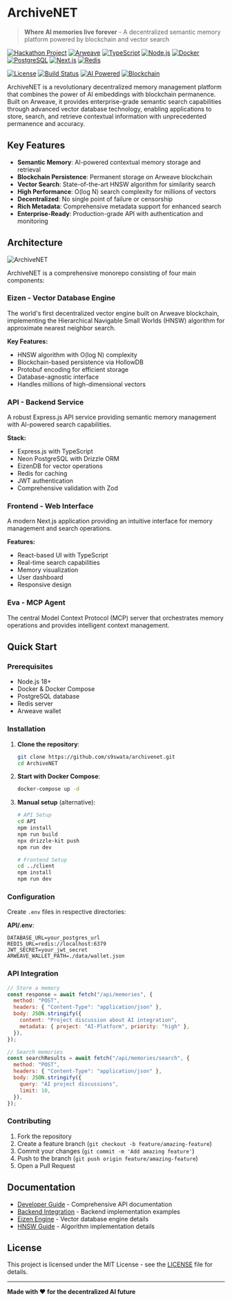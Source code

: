 # ArchiveNET

> **Where AI memories live forever** - A decentralized semantic memory platform powered by blockchain and vector search

[![Hackathon Project](https://img.shields.io/badge/Hackathon-2025-ff6b6b?style=for-the-badge&logo=code&logoColor=white)](https://github.com/your-username/ArchiveNET)
[![Arweave](https://img.shields.io/badge/Powered%20by-Arweave-9945FF?style=for-the-badge&logo=arweave&logoColor=white)](https://arweave.org)
[![TypeScript](https://img.shields.io/badge/TypeScript-007ACC?style=for-the-badge&logo=typescript&logoColor=white)](https://www.typescriptlang.org/)
[![Node.js](https://img.shields.io/badge/Node.js-43853D?style=for-the-badge&logo=node.js&logoColor=white)](https://nodejs.org/)
[![Docker](https://img.shields.io/badge/Docker-2496ED?style=for-the-badge&logo=docker&logoColor=white)](https://www.docker.com/)
[![PostgreSQL](https://img.shields.io/badge/PostgreSQL-316192?style=for-the-badge&logo=postgresql&logoColor=white)](https://www.postgresql.org/)
[![Next.js](https://img.shields.io/badge/Next.js-000000?style=for-the-badge&logo=nextdotjs&logoColor=white)](https://nextjs.org/)
[![Redis](https://img.shields.io/badge/Redis-DC382D?style=for-the-badge&logo=redis&logoColor=white)](https://redis.io/)

[![License](https://img.shields.io/badge/License-ISC-blue.svg?style=flat-square)](LICENSE)
[![Build Status](https://img.shields.io/badge/Build-Passing-brightgreen?style=flat-square)](https://github.com/your-username/ArchiveNET)
[![AI Powered](https://img.shields.io/badge/AI-Powered-orange?style=flat-square&logo=openai)](https://github.com/your-username/ArchiveNET)
[![Blockchain](https://img.shields.io/badge/Blockchain-Decentralized-purple?style=flat-square)](https://github.com/your-username/ArchiveNET)

ArchiveNET is a revolutionary decentralized memory management platform that combines the power of AI embeddings with blockchain permanence. Built on Arweave, it provides enterprise-grade semantic search capabilities through advanced vector database technology, enabling applications to store, search, and retrieve contextual information with unprecedented permanence and accuracy.

## Key Features

- **Semantic Memory**: AI-powered contextual memory storage and retrieval
- **Blockchain Persistence**: Permanent storage on Arweave blockchain
- **Vector Search**: State-of-the-art HNSW algorithm for similarity search
- **High Performance**: O(log N) search complexity for millions of vectors
- **Decentralized**: No single point of failure or censorship
- **Rich Metadata**: Comprehensive metadata support for enhanced search
- **Enterprise-Ready**: Production-grade API with authentication and monitoring

## Architecture

![ArchiveNET](Docs/imgs/arch.png)

ArchiveNET is a comprehensive monorepo consisting of four main components:

### **Eizen** - Vector Database Engine

The world's first decentralized vector engine built on Arweave blockchain, implementing the Hierarchical Navigable Small Worlds (HNSW) algorithm for approximate nearest neighbor search.

**Key Features:**

- HNSW algorithm with O(log N) complexity
- Blockchain-based persistence via HollowDB
- Protobuf encoding for efficient storage
- Database-agnostic interface
- Handles millions of high-dimensional vectors

### **API** - Backend Service

A robust Express.js API service providing semantic memory management with AI-powered search capabilities.

**Stack:**

- Express.js with TypeScript
- Neon PostgreSQL with Drizzle ORM
- EizenDB for vector operations
- Redis for caching
- JWT authentication
- Comprehensive validation with Zod

### **Frontend** - Web Interface

A modern Next.js application providing an intuitive interface for memory management and search operations.

**Features:**

- React-based UI with TypeScript
- Real-time search capabilities
- Memory visualization
- User dashboard
- Responsive design

### **Eva** - MCP Agent

The central Model Context Protocol (MCP) server that orchestrates memory operations and provides intelligent context management.

## Quick Start

### Prerequisites

- Node.js 18+
- Docker & Docker Compose
- PostgreSQL database
- Redis server
- Arweave wallet

### Installation

1. **Clone the repository**:

   ```bash
   git clone https://github.com/s9swata/archivenet.git
   cd ArchiveNET
   ```

2. **Start with Docker Compose**:

   ```bash
   docker-compose up -d
   ```

3. **Manual setup** (alternative):

   ```bash
   # API Setup
   cd API
   npm install
   npm run build
   npx drizzle-kit push
   npm run dev

   # Frontend Setup
   cd ../client
   npm install
   npm run dev


### Configuration

Create `.env` files in respective directories:

**API/.env**:

```env
DATABASE_URL=your_postgres_url
REDIS_URL=redis://localhost:6379
JWT_SECRET=your_jwt_secret
ARWEAVE_WALLET_PATH=./data/wallet.json
```


### API Integration

```javascript
// Store a memory
const response = await fetch("/api/memories", {
  method: "POST",
  headers: { "Content-Type": "application/json" },
  body: JSON.stringify({
    content: "Project discussion about AI integration",
    metadata: { project: "AI-Platform", priority: "high" },
  }),
});

// Search memories
const searchResults = await fetch("/api/memories/search", {
  method: "POST",
  headers: { "Content-Type": "application/json" },
  body: JSON.stringify({
    query: "AI project discussions",
    limit: 10,
  }),
});
```

### Contributing

1. Fork the repository
2. Create a feature branch (`git checkout -b feature/amazing-feature`)
3. Commit your changes (`git commit -m 'Add amazing feature'`)
4. Push to the branch (`git push origin feature/amazing-feature`)
5. Open a Pull Request

## Documentation

- [Developer Guide](./Docs/DEVELOPER_GUIDE.md) - Comprehensive API documentation
- [Backend Integration](./Docs/BACKEND_INTEGRATION_GUIDE.md) - Backend implementation examples
- [Eizen Engine](./Docs/Eizen.md) - Vector database engine details
- [HNSW Guide](./Docs/HNSW_GUIDE.md) - Algorithm implementation details

## License

This project is licensed under the MIT License - see the [LICENSE](LICENSE) file for details.

---

**Made with ❤️ for the decentralized AI future**
